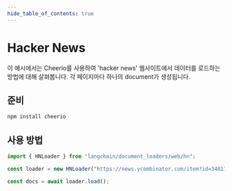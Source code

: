 ```yaml
---
hide_table_of_contents: true
---
```


# Hacker News

이 예시에서는 Cheerio를 사용하여 'hacker news' 웹사이트에서 데이터를 로드하는 방법에 대해 살펴봅니다. 각 페이지마다 하나의 document가 생성됩니다.

## 준비

```bash npm2yarn
npm install cheerio
```

## 사용 방법

```typescript
import { HNLoader } from "langchain/document_loaders/web/hn";

const loader = new HNLoader("https://news.ycombinator.com/item?id=34817881");

const docs = await loader.load();
```
